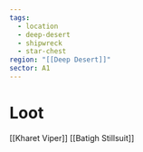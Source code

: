 ```yaml
---
tags:
  - location
  - deep-desert
  - shipwreck
  - star-chest
region: "[[Deep Desert]]"
sector: A1
---
```

# Loot
[[Kharet Viper]]
[[Batigh Stillsuit]]
